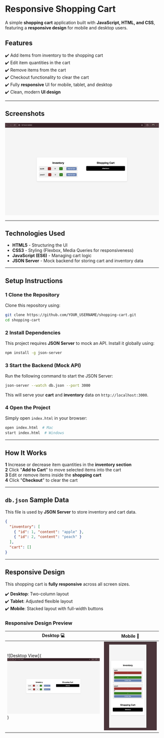 # Responsive Shopping Cart

A simple **shopping cart** application built with **JavaScript, HTML, and CSS**, featuring a **responsive design** for mobile and desktop users.

## Features

✔️ Add items from inventory to the shopping cart  
✔️ Edit item quantities in the cart  
✔️ Remove items from the cart  
✔️ Checkout functionality to clear the cart  
✔️ Fully **responsive** UI for mobile, tablet, and desktop  
✔️ Clean, modern **UI design**  

---
## Screenshots
![Shopping Cart](https://github.com/miryalakavya/Shopping-cart/blob/main/Screenshot/Sceenshot.png)

---

## Technologies Used

- **HTML5** - Structuring the UI  
- **CSS3** - Styling (Flexbox, Media Queries for responsiveness)  
- **JavaScript (ES6)** - Managing cart logic  
- **JSON Server** - Mock backend for storing cart and inventory data  

---

## Setup Instructions

### **1️ Clone the Repository**
Clone this repository using:
```sh
git clone https://github.com/YOUR_USERNAME/shopping-cart.git
cd shopping-cart
```

### **2️ Install Dependencies**
This project requires **JSON Server** to mock an API. Install it globally using:
```sh
npm install -g json-server
```

### **3️ Start the Backend (Mock API)**
Run the following command to start the JSON Server:
```sh
json-server --watch db.json --port 3000
```
This will serve your **cart** and **inventory** data on `http://localhost:3000`.

### **4️ Open the Project**
Simply open `index.html` in your browser:
```sh
open index.html  # Mac
start index.html  # Windows
```

---

## How It Works

**1️** Increase or decrease item quantities in the **inventory section**  
**2️** Click "**Add to Cart**" to move selected items into the cart  
**3️** Edit or remove items inside the **shopping cart**  
**4️** Click "**Checkout**" to clear the cart  

---

##  `db.json` Sample Data
This file is used by **JSON Server** to store inventory and cart data.

```json
{
  "inventory": [
    { "id": 1, "content": "apple" },
    { "id": 2, "content": "peach" }
  ],
  "cart": []
}
```

---

## Responsive Design
This shopping cart is **fully responsive** across all screen sizes.

✔️ **Desktop**: Two-column layout  
✔️ **Tablet**: Adjusted flexible layout  
✔️ **Mobile**: Stacked layout with full-width buttons  

### **Responsive Design Preview**
| Desktop 💻 | Mobile 📱 |
|------------|----------|
| ![Desktop View](![Shopping Cart](https://github.com/miryalakavya/Shopping-cart/blob/main/Screenshot/Sceenshot.png)) | ![Mobile View](https://github.com/miryalakavya/Shopping-cart/blob/main/Screenshot/mobile.png) |


